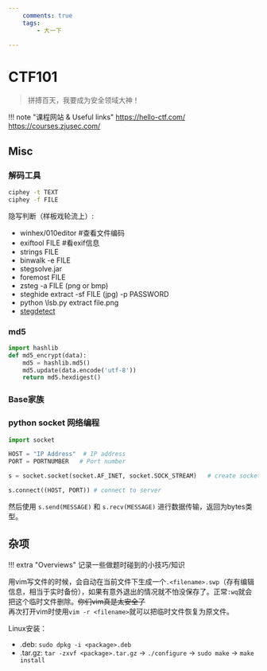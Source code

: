 ```yaml
---
    comments: true
    tags:
        - 大一下
 
---
```


# CTF101
> 拼搏百天，我要成为安全领域大神！

!!! note "课程网站 & Useful links"
    https://hello-ctf.com/  
    https://courses.zjusec.com/


## Misc
### 解码工具
```bash
ciphey -t TEXT  
ciphey -f FILE
```
隐写判断（样板戏轮流上）:

- winhex/010editor #查看文件编码
- exiftool FILE #看exif信息
- strings FILE
- binwalk -e FILE
- stegsolve.jar
- foremost FILE
- zsteg -a FILE (png or bmp)
- steghide extract -sf FILE (jpg) -p PASSWORD 
- python \lsb.py extract file.png
- [stegdetect](https://blog.csdn.net/weixin_43921596/article/details/86654754)

### md5
```python
import hashlib
def md5_encrypt(data):
    md5 = hashlib.md5()
    md5.update(data.encode('utf-8'))
    return md5.hexdigest()
```

### Base家族
### python socket 网络编程  
```python
import socket

HOST = "IP Address"  # IP address
PORT = PORTNUMBER   # Port number

s = socket.socket(socket.AF_INET, socket.SOCK_STREAM)   # create socket

s.connect((HOST, PORT)) # connect to server
```
然后使用 `s.send(MESSAGE)` 和 `s.recv(MESSAGE)` 进行数据传输，返回为bytes类型。

## 杂项
!!! extra "Overviews"
    记录一些做题时碰到的小技巧/知识

用vim写文件的时候，会自动在当前文件下生成一个`.<filename>.swp`（存有编辑信息，相当于实时备份），如果有意外退出的情况就不怕没保存了。正常`:wq`就会把这个临时文件删除。~~你们vim真是太安全了~~    
再次打开vim时使用`vim -r <filename>`就可以把临时文件恢复为原文件。

Linux安装：

- .deb: `sudo dpkg -i <package>.deb`
- .tar.gz: `tar -zxvf <package>.tar.gz` -> `./configure` -> `sudo make` -> `make install`
